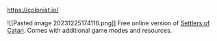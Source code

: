 https://colonist.io/

![[Pasted image 20231225174116.png]]
Free online version of [Settlers of Catan](https://boardgamegeek.com/boardgame/13/catan). 
Comes with additional game modes and resources.